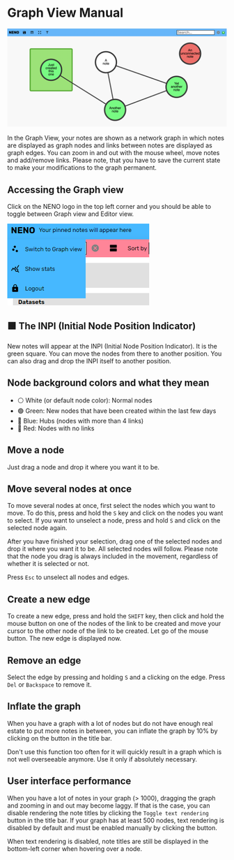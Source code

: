 # Graph View Manual

![NENO Graph view example](./img/graph%20view%20simple.png)

In the Graph View, your notes are shown as a network graph in which notes are
displayed as graph nodes and links between notes are displayed as graph edges.
You can zoom in and out with the mouse wheel, move notes and add/remove links. Please note, that you have to save
the current state to make your modifications to the graph permanent.

## Accessing the Graph view

Click on the NENO logo in the top left corner and you should be able to toggle between Graph view and Editor view.

![NENO Locating Graph view example](./img/graph%20view%20locate.png)

## 🟩 The INPI (Initial Node Position Indicator)

New notes will appear at the INPI (Initial Node Position Indicator). It is the green square. You can move the nodes from there to another position. You can also drag and drop the INPI itself to another position.

## Node background colors and what they mean
* ⚪ White (or default node color): Normal nodes
* 🟢 Green: New nodes that have been created within the last few days
* 🔵 Blue: Hubs (nodes with more than 4 links)
* 🔴 Red: Nodes with no links

## Move a node
Just drag a node and drop it where you want it to be.

## Move several nodes at once
To move several nodes at once, first select the nodes which you want to
move. To do this, press and hold the `S` key and click on the nodes you
want to select. If you want to unselect a node, press and hold `S` and click on the selected node again.

After you have finished your selection, drag one of the selected nodes and drop it where
you want it to be. All selected nodes will follow. Please note that the node
you drag is always included in the movement, regardless of whether it is
selected or not.

Press `Esc` to unselect all nodes and edges.

## Create a new edge
To create a new edge, press and hold the `SHIFT` key, then click and hold the
mouse button on one of the nodes of the link to be created and move your cursor
to the other node of the link to be created. Let go of the mouse button. The
new edge is displayed now.

## Remove an edge

Select the edge by pressing and holding `S` and a clicking on the edge. Press `Del` or `Backspace` to remove it.

## Inflate the graph

When you have a graph with a lot of nodes but do not have enough real estate to put more notes in between, you can inflate the graph by 10% by clicking on the button in the title bar.

Don't use this function too often for it will quickly result in a graph which is not well overseeable anymore. Use it only if  absolutely necessary.

## User interface performance

When you have a lot of notes in your graph (> 1000), dragging the graph and zooming in and out may become laggy. If that is the case, you can disable rendering the note titles by clicking  the `Toggle text rendering` button in the title bar. If your graph has at least 500 nodes, text rendering is disabled by default and must be enabled manually by clicking the button.

When text rendering is disabled, note titles are still be displayed in the bottom-left corner when hovering over a node.
